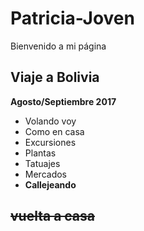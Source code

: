 # Patricia-Joven
Bienvenido a mi página
## Viaje a Bolivia
**Agosto/Septiembre 2017**

- Volando voy
- Como en casa
- Excursiones
- Plantas
- Tatuajes
- Mercados
- __Callejeando__

## ~~vuelta a casa~~
